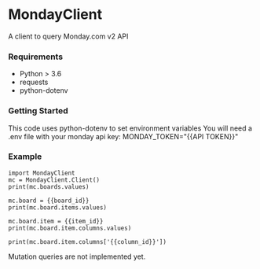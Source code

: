 # MondayClient
A client to query Monday.com v2 API

### Requirements
- Python > 3.6
- requests
- python-dotenv

### Getting Started
This code uses python-dotenv to set environment variables
You will need a .env file with your monday api key:
MONDAY_TOKEN="{{API TOKEN}}"

### Example
```
import MondayClient
mc = MondayClient.Client()
print(mc.boards.values)

mc.board = {{board_id}}
print(mc.board.items.values)

mc.board.item = {{item_id}}
print(mc.board.item.columns.values)

print(mc.board.item.columns['{{column_id}}'])
```

Mutation queries are not implemented yet. 

